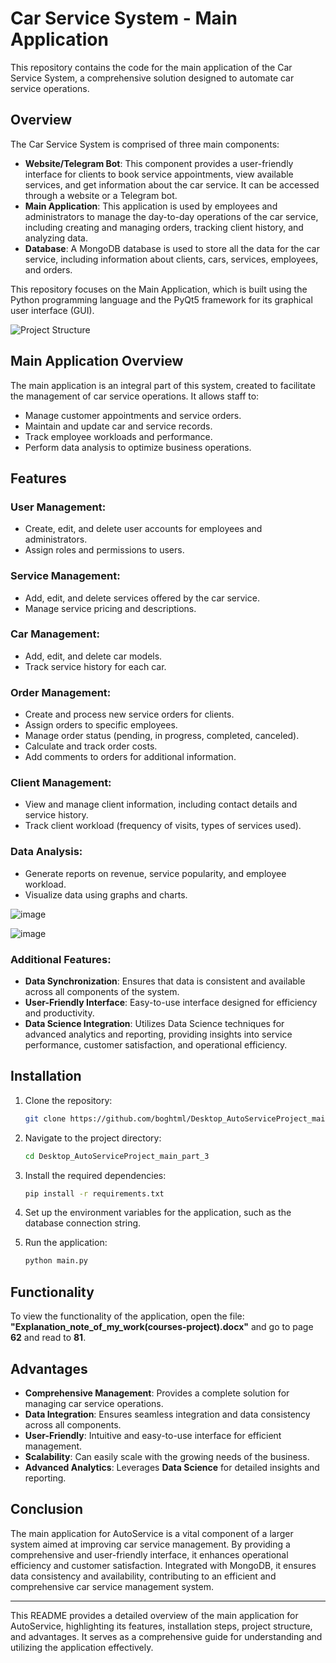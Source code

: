 # Car Service System - Main Application

This repository contains the code for the main application of the Car Service System, a comprehensive solution designed to automate car service operations.

## Overview

The Car Service System is comprised of three main components:
- **Website/Telegram Bot**: This component provides a user-friendly interface for clients to book service appointments, view available services, and get information about the car service. It can be accessed through a website or a Telegram bot.
- **Main Application**: This application is used by employees and administrators to manage the day-to-day operations of the car service, including creating and managing orders, tracking client history, and analyzing data.
- **Database**: A MongoDB database is used to store all the data for the car service, including information about clients, cars, services, employees, and orders.

This repository focuses on the Main Application, which is built using the Python programming language and the PyQt5 framework for its graphical user interface (GUI).

![Project Structure](https://github.com/boghtml/TelegramBot_AutoServiceProject_part_1/assets/119760440/f30720c6-70fe-47de-a98a-502ae62bf98f)

## Main Application Overview

The main application is an integral part of this system, created to facilitate the management of car service operations. It allows staff to:
- Manage customer appointments and service orders.
- Maintain and update car and service records.
- Track employee workloads and performance.
- Perform data analysis to optimize business operations.

## Features

### User Management:
- Create, edit, and delete user accounts for employees and administrators.
- Assign roles and permissions to users.

### Service Management:
- Add, edit, and delete services offered by the car service.
- Manage service pricing and descriptions.

### Car Management:
- Add, edit, and delete car models.
- Track service history for each car.

### Order Management:
- Create and process new service orders for clients.
- Assign orders to specific employees.
- Manage order status (pending, in progress, completed, canceled).
- Calculate and track order costs.
- Add comments to orders for additional information.

### Client Management:
- View and manage client information, including contact details and service history.
- Track client workload (frequency of visits, types of services used).

### Data Analysis:
- Generate reports on revenue, service popularity, and employee workload.
- Visualize data using graphs and charts.

![image](https://github.com/boghtml/Desktop_AutoServiceProject_main_part_3/assets/119760440/5db2f272-e222-41af-ad08-ce565dcac0b9)

![image](https://github.com/boghtml/Desktop_AutoServiceProject_main_part_3/assets/119760440/c7106fe3-c758-498c-a7d7-d4b1181ddc90)

### Additional Features:
- **Data Synchronization**: Ensures that data is consistent and available across all components of the system.
- **User-Friendly Interface**: Easy-to-use interface designed for efficiency and productivity.
- **Data Science Integration**: Utilizes Data Science techniques for advanced analytics and reporting, providing insights into service performance, customer satisfaction, and operational efficiency.

## Installation

1. Clone the repository:
    ```bash
    git clone https://github.com/boghtml/Desktop_AutoServiceProject_main_part_3.git
    ```

2. Navigate to the project directory:
    ```bash
    cd Desktop_AutoServiceProject_main_part_3
    ```

3. Install the required dependencies:
    ```bash
    pip install -r requirements.txt
    ```

4. Set up the environment variables for the application, such as the database connection string.

5. Run the application:
    ```bash
    python main.py
    ```

## Functionality

To view the functionality of the application, open the file: **"Explanation_note_of_my_work(courses-project).docx"** and go to page **62** and read to **81**.

## Advantages

- **Comprehensive Management**: Provides a complete solution for managing car service operations.
- **Data Integration**: Ensures seamless integration and data consistency across all components.
- **User-Friendly**: Intuitive and easy-to-use interface for efficient management.
- **Scalability**: Can easily scale with the growing needs of the business.
- **Advanced Analytics**: Leverages **Data Science** for detailed insights and reporting.

## Conclusion

The main application for AutoService is a vital component of a larger system aimed at improving car service management. By providing a comprehensive and user-friendly interface, it enhances operational efficiency and customer satisfaction. Integrated with MongoDB, it ensures data consistency and availability, contributing to an efficient and comprehensive car service management system.

---

This README provides a detailed overview of the main application for AutoService, highlighting its features, installation steps, project structure, and advantages. It serves as a comprehensive guide for understanding and utilizing the application effectively.
